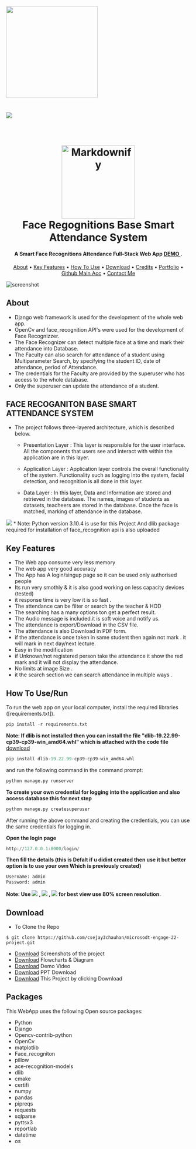 # <a herf="https://acehacker.com/microsoft/engage2022/" align="center"> <img src="https://github.com/csejay3chauhan/microsodt-engage-22-project/blob/master/static/images/footermicrosoft.png" width="250" ></a>

# <a herf=""><img src="https://github.com/csejay3chauhan/microsodt-engage-22-project/blob/master/static/images/logo4.png"></a>
<h1 align="center" size="200px">
  <br>
  <a href="http://www.amitmerchant.com/electron-markdownify"><img src="https://github.com/csejay3chauhan/microsodt-engage-22-project/blob/master/static/images/iconnav.png" alt="Markdownify" width="200"></a>
  <br>
 Face Regognitions Base Smart Attendance System
  <br>
</h1>

<h4 align="center">A Smart Face Recognitions Attendance Full-Stack Web App  <a href="https://youtu.be/1ZzRX6haBOc" target="_blank">DEMO </a>.</h4>



<p align="center">
  <a href="About">About</a> •
  <a href="#key-features">Key Features</a> •
  <a href="#how-to-use">How To Use</a> •
  <a href="#download">Download</a> •
  <a href="#Packages">Credits</a> •
  <a href="#Portfolio">Portfolio</a> •
  <a href="#Account">Github Main Acc</a> •
  <a href="#Contact Me">Contact Me</a>
</p>

<p align="center">
 
![screenshot](https://github.com/csejay3chauhan/microsodt-engage-22-project/blob/master/small%20demo%20gif.gif)
</p>


## About
* Django web framework is used for the development of the whole web app. 
* OpenCv and face_recognition API's were used for the development of Face Recognizzer. 
* The Face Recognizer can detect multiple face at a time and mark their attendance into Database.
* The Faculty can also search for attendance of a student using Multiparameter Search, by specifying the student ID, date of attendance, period of Attendance.
* The credentials for the Faculty are provided by the superuser who has access to the whole database. 
* Only the superuser can update the attendance of a student.
 
## FACE RECOGANITON BASE SMART ATTENDANCE SYSTEM

* The project follows three-layered architecture, which is described below.
  - Presentation Layer : This layer is responsible for the user interface. All the components that users see and interact with within the application are in this layer.

  - Application Layer : Application layer controls the overall functionality of the system. Functionality such as logging into the system, facial detection, and recognition is all done in this layer.
  - Data Layer :  In this layer, Data and Information are stored and retrieved in the database. The names, images of students as datasets, teacheers are stored in the database. Once the face is matched, marking of attendance in the database. 
 <img src="https://github.com/csejay3chauhan/microsodt-engage-22-project/blob/master/static/images/layers.png" witdh="90% "> 
* Note: Python version 3.10.4 is use for this Project And dlib package required for installation of face_recognition api is also uploaded

## Key Features

- The Web app consume very less memory
- The web app very good accuracy 
- The App has A login/singup page so it can be used only authorised people 
- Its run very smothly & it is also good working on less capacity devices (tested)
- it response time is very low it is so fast .
- The attendance can be filter or search by the teacher & HOD
- The searching has a many options ton get a perfect result.
- The Audio message is included.it is soft voice and notify us.
- The attendance is export/Download in the CSV file.
- The attendance is also Download in PDF form.
- if the attendance is once taken in same student then again not mark . it will mark in next day/next lecture.
- Easy in the modification
- if Unknown/not registered person take the attendance it show the red mark and it will not display the attendance.
- No limits at image Size .
- it the search section we can search attendance in multiple ways .
 

## How To Use/Run

To run the web app on your local computer, install the required libraries ([requirements.txt]).

```python
pip install -r requirements.txt
```

**Note: If dlib is not installed then you can install the file 
"dlib-19.22.99-cp39-cp39-win_amd64.whl" which is attached with the code file** [download](https://github.com/csejay3chauhan/microsodt-engage-22-project/blob/master/dlib-19.22.99-cp39-cp39-win_amd64.whl)
```python
pip install dlib-19.22.99-cp39-cp39-win_amd64.whl
```

and run the following command in the command prompt:
```python
python manage.py runserver
``` 

**To create your own credential for logging into the application and also access database this for next step**
```python
python manage.py createsuperuser
```
After running the above command and creating the credentials, you can use the same credentials for logging in.

**Open the login page**
```python
http://127.0.0.1:8000/login/
```
**Then fill the details (this is Defalt if u didint created then use it but better option is to use your own Which is previously created)**

```python
Username: admin
Password: admin
```



**Note: Use <img src="https://img.shields.io/badge/Microsoft_Edge-0078D7?style=for-the-badge&logo=Microsoft-edge&logoColor=white"> 
, <img src="https://img.shields.io/badge/Firefox_Browser-FF7139?style=for-the-badge&logo=Firefox-Browser&logoColor=white"> , <img src="https://img.shields.io/badge/Google_chrome-4285F4?style=for-the-badge&logo=Google-chrome&logoColor=white">  for best view use 80% screen resolution.**




## Download

- To Clone the Repo
```
$ git clone https://github.com/csejay3chauhan/microsodt-engage-22-project.git
```
- [Download](https://drive.google.com/drive/folders/1npXtn7KT_cWE4gXdbDIrHVz8hqa1Cia-) Screenshots of the project
- [Download](https://drive.google.com/drive/folders/159pOGSotTmN7HTLe4NfDgUQy9I-9p9Bm) Flowcharts & Diagram
- [Download](https://drive.google.com/drive/folders/1IG8ILKySj9dhp2jKQ7lxauh48haLgkco) Demo Video
- [Download](https://drive.google.com/drive/folders/1IG8ILKySj9dhp2jKQ7lxauh48haLgkco) PPT Download
- [Download](https://github.com/csejay3chauhan/microsodt-engage-22-project.git) This Project by clicking Download


## Packages

This WebApp uses the following Open source packages:

- Python
- Django
- Opencv-contrib-python
- OpenCv
- matplotlib
- Face_recogniton
- pillow
- ace-recognition-models
- dlib
- cmake
- certifi
- numpy
- pandas
- pipreqs
- requests
- sqlparse
- pyttsx3
- reportlab
- datetime
- os




